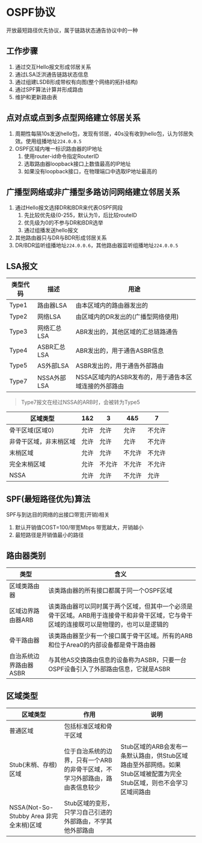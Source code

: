 # OSPF协议
开放最短路径优先协议，属于链路状态通告协议中的一种

## 工作步骤
1. 通过交互Hello报文形成邻居关系
2. 通过LSA泛洪通告链路状态信息
3. 通过组建LSDB形成带权有向图(整个网络的拓扑结构)
4. 通过SPF算法计算并形成路由
5. 维护和更新路由表

## 点对点或点到多点型网络建立邻居关系
1. 周期性每隔10s发送hello包，发现有邻居，40s没有收到hello包，认为邻居失效。使用组播地址`224.0.0.5`
2. OSPF区域内唯一标识路由器的IP地址
   1. 使用router-id命令指定RouterID
   2. 选取路由器loopback接口上数值最高的IP地址
   3. 如果没有loopback接口，在物理端口中选取IP地址最高的

## 广播型网络或非广播型多路访问网络建立邻居关系
1. 通过Hello报文选择DR和BDR来代表OSPF网段
   1. 先比较优先级(0-255，默认为1)，后比较routeID
   2. 优先级为0的不参与DR和BDR选举
   3. 通过组播发送hello报文
2. 其他路由器只与DR与BDR形成邻居关系
3. DR/BDR监听组播地址`224.0.0.6`，其他路由器监听组播地址`224.0.0.5`

## LSA报文
| 类型代码 | 描述        | 用途                                                 |
| -------- | ----------- | ---------------------------------------------------- |
| Type1    | 路由器LSA   | 由本区域内的路由器发出的                             |
| Type2    | 网络LSA     | 由区域内的DR发出的(广播型网络使用)                   |
| Type3    | 网络汇总LSA | ABR发出的，其他区域的汇总链路通告                    |
| Type4    | ASBR汇总LSA | ABR发出的，用于通告ASBR信息                          |
| Type5    | AS外部LSA   | ASBR发出的，用于通告外部路由                         |
| Type7    | NSSA外部LSA | NSSA区域内的ASBR发布的，用于通告本区域连接的外部路由 |
> Type7报文在经过NSSA的ARB时，会被转为Type5

| 区域类型               | 1&2  | 3      | 4&5    | 7      |
| ---------------------- | ---- | ------ | ------ | ------ |
| 骨干区域(区域0)        | 允许 | 允许   | 允许   | 不允许 |
| 非骨干区域，非末梢区域 | 允许 | 允许   | 允许   | 不允许 |
| 末梢区域               | 允许 | 允许   | 不允许 | 不允许 |
| 完全末梢区域           | 允许 | 不允许 | 不允许 | 不允许 |
| NSSA                   | 允许 | 允许   | 不允许 | 允许   |

## SPF(最短路径优先)算法
SPF与到达目的网络的出接口带宽(开销)相关
1. 默认开销值COST=100/带宽Mbps    带宽越大，开销越小
2. 最短路径是开销值最小的路径

## 路由器类别
| 类型                   | 含义                                                                                                                                    |
| ---------------------- | --------------------------------------------------------------------------------------------------------------------------------------- |
| 区域类路由器           | 该类路由器的所有接口都属于同一个OSPF区域                                                                                                |
| 区域边界路由器ARB      | 该类路由器可以同时属于两个区域，但其中一个必须是骨干区域。ARB用于连接骨干和非骨干区域，它与骨干区域的连接既可以是物理的，也可以是逻辑的 |
| 骨干路由器             | 该类路由器至少有一个接口属于骨干区域。所有的ARB和位于Area0的内部设备都是骨干路由器                                                      |
| 自治系统边界路由器ASBR | 与其他AS交换路由信息的设备称为ASBR，只要一台OSPF设备引入了外部路由信息，它就是ASBR                                                      |

## 区域类型
| 区域类型                                | 作用                                                                        | 说明                                                                                                                |
| --------------------------------------- | --------------------------------------------------------------------------- | ------------------------------------------------------------------------------------------------------------------- |
| 普通区域                                | 包括标准区域和骨干区域                                                      |
| Stub(末梢、存根)区域                    | 位于自治系统的边界，只有一个ARB的非骨干区域，不学习外部路由，路由表信息较少 | Stub区域的ARB会发布一条默认路由，供Stub区域路由至外部网络。如果Stub区域被配置为完全Stub区域，则也不会学习区域间路由 |
| NSSA(Not-So-Stubby Area 非完全末梢)区域 | Stub区域的变形，只学习自己引进的外部路由，不学其他外部路由                  |